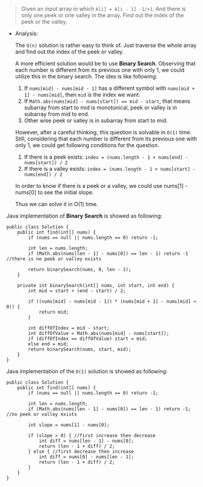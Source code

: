 > Given an input array in which `A[i] = A[i - 1] -1/+1`. And there is only one peek or one valley in the array. Find out the index of the peek or the valley. 

- Analysis:

  The `O(n)` solution is rather easy to think of. Just traverse the whole array and find out the index of the peek or valley. 

  A more efficient solution would be to use __Binary Search__. Observing that each number is different from its previous one with only 1, we could utilize this in the binary search. The ides is like following:
    1. If `nums[mid] - nums[mid - 1]` has a different symbol with `nums[mid + 1] - nums[mid]`, then `mid` is the index we want. 
    2. If `Math.abs(nums[mid] - nums[start]) == mid - start`, that means subarray from start to mid is monotonical, peek or valley is in subarray from mid to end.
    3. Other wise peek or valley is in subarray from start to mid. 

  However, after a careful thinking, this question is solvable in `O(1)` time. Still, considering that each number is different from its previous one with only 1, we could get following conditions for the question. 
    1. If there is a peek exists: `index = (nums.length - 1 + nums[end] - nums[start]) / 2`
    2. If there is a valley exists: `index = (nums.length - 1 + nums[start] - nums[end]) / 2`

  In order to know if there is a peek or a valley, we could use nums[1] - nums[0] to see the initial slope. 

  Thus we can solve it in O(1) time. 

Java implementation of __Binary Search__ is showed as following:

```
public class Solution {
	public int find(int[] nums) {
		if (nums == null || nums.length == 0) return -1;

		int len = nums.length;
		if (Math.abs(nums[len - 1] - nums[0]) == len - 1) return -1 //there is no peek or valley exists

		return binarySearch(nums, 0, len - 1);
	}

	private int binarySearch(int[] nums, int start, int end) {
		int mid = start + (end - start) / 2;

		if ((nums[mid] - nums[mid - 1]) * (nums[mid + 1] - nums[mid] < 0)) {
			return mid;
		}

		int diffOfIndex = mid - start;
		int diffOfValue = Math.abs(nums[mid] - nums[start]);
		if (diffOfIndex == diffOfValue) start = mid;
		else end = mid;
		return binarySearch(nums, start, mid);
	}
}
```

Java implementation of the `O(1)` solution is showed as following:

```
public class Solution {
	public int find(int[] nums) {
		if (nums == null || nums.length == 0) return -1;

		int len = nums.length;
		if (Math.abs(nums[len - 1] - nums[0]) == len - 1) return -1; //no peek or valley exists

		int slope = nums[1] - nums[0];

		if (slope > 0) { //first increase then decrease
			int diff = nums[len - 1] - nums[0];
			return (len - 1 + diff) / 2;
		} else { //first decrease then increase
			int diff = nums[0] - nums[len - 1];
			return (len - 1 + diff) / 2;
		}
	}
}
```
